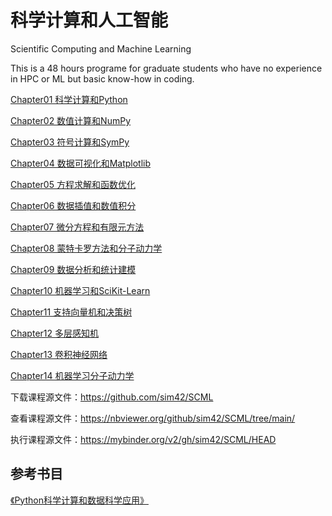 # 科学计算和人工智能
Scientific Computing and Machine Learning

This is a 48 hours programe for graduate students who have no experience in HPC or ML but basic know-how in coding.

[Chapter01 科学计算和Python](Chapter01/chapter01.ipynb)

[Chapter02 数值计算和NumPy](Chapter02/chapter02.ipynb)

[Chapter03 符号计算和SymPy](Chapter03/chapter03.ipynb)

[Chapter04 数据可视化和Matplotlib](Chapter04/chapter04.ipynb)

[Chapter05 方程求解和函数优化](Chapter05/chapter05.ipynb)

[Chapter06 数据插值和数值积分](Chapter06/chapter06.ipynb)

[Chapter07 微分方程和有限元方法](Chapter07/chapter07.ipynb)

[Chapter08 蒙特卡罗方法和分子动力学](Chapter08/chapter08.ipynb)

[Chapter09 数据分析和统计建模](Chapter09/chapter09.ipynb)

[Chapter10 机器学习和SciKit-Learn](Chapter10/chapter10.ipynb)

[Chapter11 支持向量机和决策树](Chapter11/chapter11.ipynb)

[Chapter12 多层感知机](Chapter12/chapter12.ipynb)

[Chapter13 卷积神经网络](Chapter13/chapter13.ipynb)

[Chapter14 机器学习分子动力学](Chapter14/chapter14.ipynb)

下载课程源文件：https://github.com/sim42/SCML

查看课程源文件：https://nbviewer.org/github/sim42/SCML/tree/main/

执行课程源文件：https://mybinder.org/v2/gh/sim42/SCML/HEAD


## 参考书目

[《Python科学计算和数据科学应用》](http://product.dangdang.com/28974447.html)